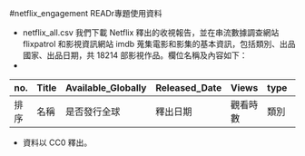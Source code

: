 #netflix_engagement
READr專題使用資料

* netflix_all.csv 我們下載 Netflix 釋出的收視報告，並在串流數據調查網站 flixpatrol 和影視資訊網站 imdb 蒐集電影和影集的基本資訊，包括類別、出品國家、出品日期，共 18214 部影視作品。欄位名稱及內容如下：
* 
|  no.   |  Title   |  Available_Globally   |  Released_Date   |  Views   |  type   |  country   | date  |  genres   |
|  ----  |  ----  |  ----  |  ----  |  ----  |  ----  |  ----  | ----  | ----  
| 排序  | 名稱  | 是否發行全球  | 釋出日期  | 觀看時數  | 類別  | 出品國家  | 出品日期 |  類型   |

* 資料以 CC0 釋出。
